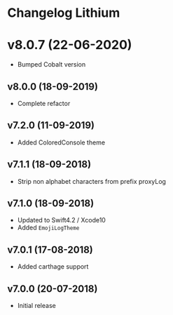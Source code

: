 # Changelog Lithium

# v8.0.7 (22-06-2020)
- Bumped Cobalt version

## v8.0.0 (18-09-2019)
- Complete refactor

## v7.2.0 (11-09-2019)
- Added ColoredConsole theme

## v7.1.1 (18-09-2018)
- Strip non alphabet characters from prefix proxyLog

## v7.1.0 (18-09-2018)
- Updated to Swift4.2 / Xcode10
- Added `EmojiLogTheme`

## v7.0.1 (17-08-2018)
- Added carthage support

## v7.0.0 (20-07-2018)
- Initial release